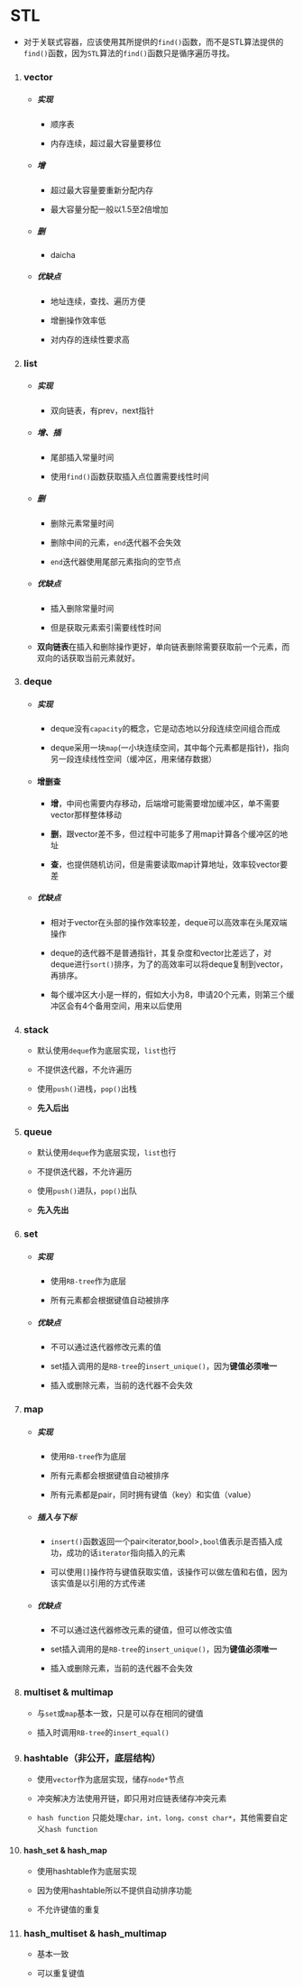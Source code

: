 # STL

- 对于关联式容器，应该使用其所提供的`find()`函数，而不是STL算法提供的`find()`函数，因为`STL`算法的`find()`函数只是循序遍历寻找。



1. ### vector
   
   - ##### 实现
     
     - 顺序表
     
     - 内存连续，超过最大容量要移位
   
   - ##### 增
     
     - 超过最大容量要重新分配内存
     
     - 最大容量分配一般以1.5至2倍增加
   
   - ##### 删
     
     - daicha 
   
   - ##### 优缺点
     
     - 地址连续，查找、遍历方便
     
     - 增删操作效率低
     
     - 对内存的连续性要求高
   
   #### 

2. ### list
   
   - ##### 实现
     
     - 双向链表，有prev，next指针
   
   - ##### 增、插
     
     - 尾部插入常量时间
     
     - 使用`find()`函数获取插入点位置需要线性时间
   
   - ##### 删
     
     - 删除元素常量时间
     
     - 删除中间的元素，`end`迭代器不会失效
     
     - `end`迭代器使用尾部元素指向的空节点
   
   - ##### 优缺点
     
     - 插入删除常量时间
     
     - 但是获取元素索引需要线性时间
   
   - **双向链表**在插入和删除操作更好，单向链表删除需要获取前一个元素，而双向的话获取当前元素就好。

#### 

3. ### deque
   - ##### 实现
     
     - deque没有`capacity`的概念，它是动态地以分段连续空间组合而成
     
     - deque采用一块`map`(一小块连续空间，其中每个元素都是指针)，指向另一段连续线性空间（缓冲区，用来储存数据）
   
   - #### 增删查
     
     - **增**，中间也需要内存移动，后端增可能需要增加缓冲区，单不需要vector那样整体移动
     
     - **删**，跟vector差不多，但过程中可能多了用map计算各个缓冲区的地址
     
     - **查**，也提供随机访问，但是需要读取map计算地址，效率较vector要差
   
   - ##### 优缺点
     
     - 相对于vector在头部的操作效率较差，deque可以高效率在头尾双端操作
     
     - deque的迭代器不是普通指针，其复杂度和vector比差远了，对deque进行`sort()`排序，为了的高效率可以将deque复制到vector，再排序。
     
     - 每个缓冲区大小是一样的，假如大小为8，申请20个元素，则第三个缓冲区会有4个备用空间，用来以后使用

#### 

4. ### stack
   - 默认使用`deque`作为底层实现，`list`也行
   
   - 不提供迭代器，不允许遍历
   
   - 使用`push()`进栈，`pop()`出栈
   
   - **先入后出**

#### 

5. ### queue
   - 默认使用`deque`作为底层实现，`list`也行
   
   - 不提供迭代器，不允许遍历
   
   - 使用`push()`进队，`pop()`出队
   
   - **先入先出**

#### 

6. ### set
   - ##### 实现
     
     - 使用`RB-tree`作为底层
     
     - 所有元素都会根据键值自动被排序
   
   - ##### 优缺点
     
     - 不可以通过迭代器修改元素的值
     
     - set插入调用的是`RB-tree`的`insert_unique()`，因为**键值必须唯一**
     
     - 插入或删除元素，当前的迭代器不会失效
   
   ##### 
7. ### map
   - ##### 实现
     
     - 使用`RB-tree`作为底层
     
     - 所有元素都会根据键值自动被排序
     
     - 所有元素都是pair，同时拥有键值（key）和实值（value）
   
   - ##### 插入与下标
     
     - `insert()`函数返回一个pair<iterator,bool>`,bool`值表示是否插入成功，成功的话`iterator`指向插入的元素
     
     - 可以使用`[]`操作符与键值获取实值，该操作可以做左值和右值，因为该实值是以引用的方式传递
   
   - ##### 优缺点
     
     - 不可以通过迭代器修改元素的键值，但可以修改实值
     
     - set插入调用的是`RB-tree`的`insert_unique()`，因为**键值必须唯一**
     
     - 插入或删除元素，当前的迭代器不会失效

#### 

8. ### multiset & multimap
   
   - 与`set`或`map`基本一致，只是可以存在相同的键值
   
   - 插入时调用`RB-tree`的`insert_equal()`

#### 

9. ### hashtable（非公开，底层结构）
   
   - 使用`vector`作为底层实现，储存`node*`节点
   
   - 冲突解决方法使用开链，即只用对应链表储存冲突元素
   
   - `hash function` 只能处理`char，int，long，const char*`，其他需要自定义`hash function`

#### 

10. #### hash_set & hash_map
    
    - 使用hashtable作为底层实现
    
    - 因为使用hashtable所以不提供自动排序功能
    
    - 不允许键值的重复

#### 

11. ### hash_multiset & hash_multimap
    
    - 基本一致
    
    - 可以重复键值
